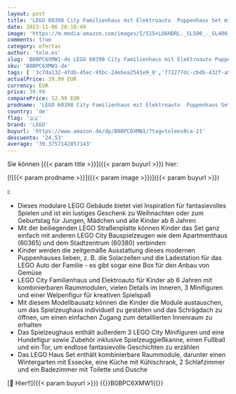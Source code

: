 ```yaml
---
layout: post
title: 'LEGO 60398 City Familienhaus mit Elektroauto  Puppenhaus Set mit Spielzeugauto und Zubehör  Bauen mit Modulen  modulares BAU-Spielzeug für Kinder ab 6 Jahren'
date: 2023-11-06 20:18:49
image: 'https://m.media-amazon.com/images/I/51S+LO6HDRL._SL500_._SL400_.jpg'
comments: true
category: ofertas
author: 'tole.es'
slug: 'B0BPC6XMW1-de LEGO 60398 City Familienhaus mit Elektroauto Puppenhaus...'
sku: 'B0BPC6XMW1-de'
tags: [ '3c7da132-4fdb-45ec-95bc-24ebea2541e9_0','772277dc-cbdb-432f-a915-25a321e9ed8c_0','772277dc-cbdb-432f-a915-25a321e9ed8c_3901','Arborist Merchandising Root','Bauspielzeug & Konstruktionsspielzeug','Bauspielzeugsets','Custom Stores','LEGO','Lego City','Self Service','Special Features Stores','Spielzeug','Xmas23 Most wanted Toys','lego','🇩🇪', ]
actualPrice: 39.99 EUR
currency: EUR
price: 39.99
comparePrice: 52.99 EUR
prodname: 'LEGO 60398 City Familienhaus mit Elektroauto  Puppenhaus Set mit Spielzeugauto und Zubehör  Bauen mit Modulen  modulares BAU-Spielzeug für Kinder ab 6 Jahren'
country: 'de'
flag: '🇩🇪'
brand: 'LEGO'
buyurl: 'https://www.amazon.de/dp/B0BPC6XMW1/?tag=tolees0ca-21'
descuento: '24.53'
average: '39.3757142857143'
---
```


Sie können [{{< param title >}}]({{< param buyurl >}}) hier:

[![{{< param prodname >}}]({{< param image >}})]({{< param buyurl >}})

ℹ️:

- Dieses modulare LEGO Gebäude bietet viel Inspiration für fantasievolles Spielen und ist ein lustiges Geschenk zu Weihnachten oder zum Geburtstag für Jungen, Mädchen und alle Kinder ab 6 Jahren
- Mit der beiliegenden LEGO Straßenplatte können Kinder das Set ganz einfach mit anderen LEGO City Bauspielzeugen wie dem Apartmenthaus (60365) und dem Stadtzentrum (60380) verbinden
- Kinder werden die zeitgemäße Ausstattung dieses modernen Puppenhauses lieben, z. B. die Solarzellen und die Ladestation für das LEGO Auto der Familie - es gibt sogar eine Box für den Anbau von Gemüse
- LEGO City Familienhaus und Elektroauto für Kinder ab 6 Jahren mit kombinierbaren Raummodulen, vielen Details im Inneren, 3 Minifiguren und einer Welpenfigur für kreativen Spielspaß
- Mit diesem Modellbausatz können die Kinder die Module austauschen, um das Spielzeughaus individuell zu gestalten und das Schrägdach zu öffnen, um einen einfachen Zugang zum detaillierten Innenraum zu erhalten
- Das Spielzeughaus enthält außerdem 3 LEGO City Minifiguren und eine Hundefigur sowie Zubehör inklusive Spielzeuggießkanne, einen Fußball und ein Tor, um endlose fantasievolle Geschichten zu erzählen
- Das LEGO Haus Set enthält kombinierbare Raummodule, darunter einen Wintergarten mit Essecke, eine Küche mit Kühlschrank, 2 Schlafzimmer und ein Badezimmer mit Toilette und Dusche

[🛒 Hier!!]({{< param buyurl >}})
{{<world>}}B0BPC6XMW1{{</world>}}
